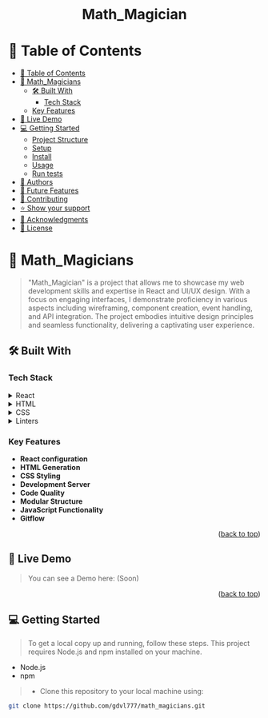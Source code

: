 <div align="center">
  <br/>
  <h1><b>Math_Magician</b></h1>
</div>

# 📗 Table of Contents

- [📗 Table of Contents](#-table-of-contents)
- [📖 Math_Magicians](#-math_magicians-)
  - [🛠 Built With](#-built-with-)
    - [Tech Stack](#tech-stack-)
  - [Key Features](#key-features-)
- [🚀 Live Demo](#-live-demo-)
- [💻 Getting Started](#-getting-started-)
  - [Project Structure](#project-structure)
  - [Setup](#setup)
  - [Install](#install)
  - [Usage](#usage)
  - [Run tests](#run-tests)
- [👥 Authors](#-authors-)
- [🔭 Future Features](#-future-features-)
- [🤝 Contributing](#-contributing-)
- [⭐️ Show your support](#️-show-your-support-)
- [🙏 Acknowledgments](#-acknowledgments-)
- [📝 License](#-license-)

# 📖 Math_Magicians <a name="about-project"></a>

> "Math_Magician" is a project that allows me to showcase my web development skills and expertise in React and UI/UX design. With a focus on engaging interfaces, I demonstrate proficiency in various aspects including wireframing, component creation, event handling, and API integration. The project embodies intuitive design principles and seamless functionality, delivering a captivating user experience.

## 🛠 Built With <a name="built-with"></a>

### Tech Stack <a name="tech-stack"></a>

<details>
  <summary>React</summary>
  <ul>
    <li>This project uses <a href="https://react.dev/">React</a></li>
  </ul>
</details>

<details>
  <summary>HTML</summary>
  <ul>
    <li>This project uses <a href="https://github.com/microverseinc/curriculum-html-css/blob/main/html5.md">HTML.</a></li>
  </ul>
</details>

<details>
  <summary>CSS</summary>
  <ul>
    <li>The <a href="https://github.com/microverseinc/curriculum-html-css/blob/main/html5.md">CSS</a> is used to provide the design on the whole page.</li>
  </ul>
</details>

<details>
  <summary>Linters</summary>
  <ul>
    <li>The <a href="https://github.com/microverseinc/linters-config">Linters</a> are tools that help us to check and solve the errors in the code.</li>
    <li>This project counts with three linters:
      <ul>
        <li>CSS</li>
        <li>JavaScript</li>
      </ul>
    </li>
  </ul>
</details>

### Key Features <a name="key-features"></a>

- **React configuration**
- **HTML Generation**
- **CSS Styling**
- **Development Server**
- **Code Quality**
- **Modular Structure**
- **JavaScript Functionality**
- **Gitflow**

<p align="right">(<a href="#readme-top">back to top</a>)</p>

## 🚀 Live Demo <a name="live-demo"></a>

> You can see a Demo here: (Soon)

<p align="right">(<a href="#readme-top">back to top</a>)</p>

## 💻 Getting Started <a name="getting-started"></a>

> To get a local copy up and running, follow these steps.
> This project requires Node.js and npm installed on your machine.

- Node.js
- npm

> - Clone this repository to your local machine using:

```sh
git clone https://github.com/gdvl777/math_magicians.git
